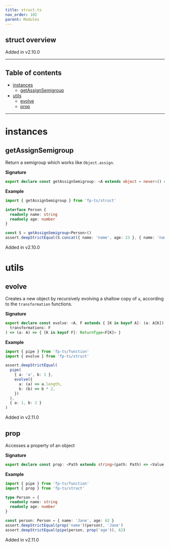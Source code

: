 ```yaml
---
title: struct.ts
nav_order: 102
parent: Modules
---
```


## struct overview

Added in v2.10.0

---

<h2 class="text-delta">Table of contents</h2>

- [instances](#instances)
  - [getAssignSemigroup](#getassignsemigroup)
- [utils](#utils)
  - [evolve](#evolve)
  - [prop](#prop)

---

# instances

## getAssignSemigroup

Return a semigroup which works like `Object.assign`.

**Signature**

```ts
export declare const getAssignSemigroup: <A extends object = never>() => Semigroup<A>
```

**Example**

```ts
import { getAssignSemigroup } from 'fp-ts/struct'

interface Person {
  readonly name: string
  readonly age: number
}

const S = getAssignSemigroup<Person>()
assert.deepStrictEqual(S.concat({ name: 'name', age: 23 }, { name: 'name', age: 24 }), { name: 'name', age: 24 })
```

Added in v2.10.0

# utils

## evolve

Creates a new object by recursively evolving a shallow copy of `a`, according to the `transformation` functions.

**Signature**

```ts
export declare const evolve: <A, F extends { [K in keyof A]: (a: A[K]) => unknown }>(
  transformations: F
) => (a: A) => { [K in keyof F]: ReturnType<F[K]> }
```

**Example**

```ts
import { pipe } from 'fp-ts/function'
import { evolve } from 'fp-ts/struct'

assert.deepStrictEqual(
  pipe(
    { a: 'a', b: 1 },
    evolve({
      a: (a) => a.length,
      b: (b) => b * 2,
    })
  ),
  { a: 1, b: 2 }
)
```

Added in v2.11.0

## prop

Accesses a property of an object

**Signature**

```ts
export declare const prop: <Path extends string>(path: Path) => <Value, Rest>(obj: Record<Path, Value> & Rest) => Value
```

**Example**

```ts
import { pipe } from 'fp-ts/function'
import { prop } from 'fp-ts/struct'

type Person = {
  readonly name: string
  readonly age: number
}

const person: Person = { name: 'Jane', age: 62 }
assert.deepStrictEqual(prop('name')(person), 'Jane')
assert.deepStrictEqual(pipe(person, prop('age')), 62)
```

Added in v2.11.0
